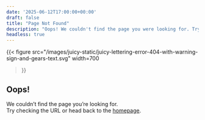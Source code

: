```yaml
---
date: '2025-06-12T17:00:00+00:00'
draft: false
title: "Page Not Found"
description: "Oops! We couldn't find the page you were looking for. Try checking the URL or go back to the homepage."
headless: true
---
```


{{< figure
  src="/images/juicy-static/juicy-lettering-error-404-with-warning-sign-and-gears-text.svg"
  width=700
>}}

<div class="hx:text-center hx:mt-6">
<h2 class="hx:text-2xl hx:font-semibold">Oops!</h2>
<p class="hx:mt-4 hx:text-lg hx:text-slate-600 dark:hx:text-slate-400">
We couldn’t find the page you’re looking for.<br>
Try checking the URL or head back to the <a href="/" class="hx:underline hx:text-primary-500">homepage</a>.
</p>
</div>
